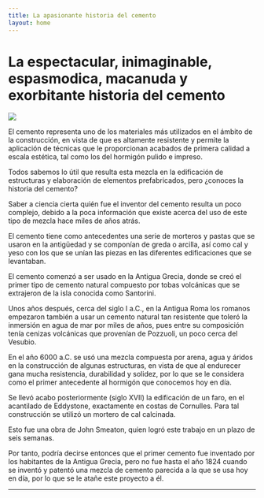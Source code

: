 ```yaml
---
title: La apasionante historia del cemento
layout: home
---
```

# La espectacular, inimaginable, espasmodica, macanuda y exorbitante historia del cemento

![](https://www.google.com/url?sa=i&url=https%3A%2F%2Fwww.rubi.com%2Fes%2Fblog%2Fcemento-portland-que-es%2F&psig=AOvVaw27_MU00VkMkHQm_SIFz9Ie&ust=1729166970712000&source=images&cd=vfe&opi=89978449&ved=0CBQQjRxqFwoTCJCnhJbvkokDFQAAAAAdAAAAABAE)

El cemento representa uno de los materiales más utilizados en el ámbito de la construcción, en vista de que es altamente resistente y permite la aplicación de técnicas que le proporcionan acabados de primera calidad a escala estética, tal como los del hormigón pulido e impreso.

Todos sabemos lo útil que resulta esta mezcla en la edificación de estructuras y elaboración de elementos prefabricados, pero ¿conoces la historia del cemento?

Saber a ciencia cierta quién fue el inventor del cemento resulta un poco complejo, debido a la poca información que existe acerca del uso de este tipo de mezcla hace miles de años atrás.

El cemento tiene como antecedentes una serie de morteros y pastas que se usaron en la antigüedad y se componían de greda o arcilla, así como cal y yeso con los que se unían las piezas en las diferentes edificaciones que se levantaban.

El cemento comenzó a ser usado en la Antigua Grecia, donde se creó el primer tipo de cemento natural compuesto por tobas volcánicas que se extrajeron de la isla conocida como Santorini. 

Unos años después, cerca del siglo I a.C., en la Antigua Roma los romanos empezaron también a usar un cemento natural tan resistente que toleró la inmersión en agua de mar por miles de años, pues entre su composición tenía cenizas volcánicas que provenían de Pozzuoli, un poco cerca del Vesubio.

En el año 6000 a.C. se usó una mezcla compuesta por arena, agua y áridos en la construcción de algunas estructuras, en vista de que al endurecer gana mucha resistencia, durabilidad y solidez, por lo que se le considera como el primer antecedente al hormigón que conocemos hoy en día.

Se llevó acabo posteriormente (siglo XVII) la edificación de un faro, en el acantilado de Eddystone, exactamente en costas de Cornulles. Para tal construcción se utilizó un mortero de cal calcinada.

Esto fue una obra de John Smeaton, quien logró este trabajo en un plazo de seis semanas.

Por tanto, podría decirse entonces que el primer cemento fue inventado por los habitantes de la Antigua Grecia, pero no fue hasta el año 1824 cuando se inventó y patentó una mezcla de cemento parecida a la que se usa hoy en día, por lo que se le atañe este proyecto a él.

----

[^1]: [It can take up to 10 minutes for changes to your site to publish after you push the changes to GitHub](https://docs.github.com/en/pages/setting-up-a-github-pages-site-with-jekyll/creating-a-github-pages-site-with-jekyll#creating-your-site).

[Just the Docs]: https://just-the-docs.github.io/just-the-docs/
[GitHub Pages]: https://docs.github.com/en/pages
[README]: https://github.com/just-the-docs/just-the-docs-template/blob/main/README.md
[Jekyll]: https://jekyllrb.com
[GitHub Pages / Actions workflow]: https://github.blog/changelog/2022-07-27-github-pages-custom-github-actions-workflows-beta/
[use this template]: https://github.com/just-the-docs/just-the-docs-template/generate
